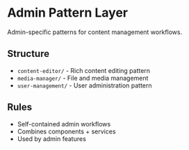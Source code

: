 # Admin Pattern Layer

Admin-specific patterns for content management workflows.

## Structure
- `content-editor/` - Rich content editing pattern
- `media-manager/` - File and media management
- `user-management/` - User administration pattern

## Rules
- Self-contained admin workflows
- Combines components + services
- Used by admin features